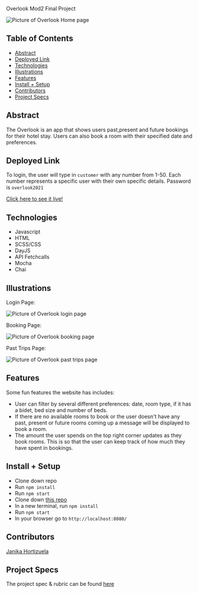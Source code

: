 Overlook
Mod2 Final Project

 ![Picture of Overlook Home page](https://user-images.githubusercontent.com/21073095/135017817-d204e285-2e87-4561-96cb-65a23ecba977.png)

## Table of Contents
  - [Abstract](#abstract)
  - [Deployed Link](#deployed)
  - [Technologies](#technologies)
  - [Illustrations](#illustrations)
  - [Features](#features)
  - [Install + Setup](#set-up)
  - [Contributors](#contributors)
  - [Project Specs](#project-specs)

## Abstract
The Overlook is an app that shows users past,present and future bookings for their hotel stay. Users can also book a room with their specified date and preferences. 

## Deployed Link
To login, the user will type in <code>customer</code> with any number from 1-50. Each number represents a specific user with their own specific details. Password is <code>overlook2021</code>

[Click here to see it live!](https://ecstatic-bhabha-e8b952.netlify.app)

## Technologies
  - Javascript
  - HTML
  - SCSS/CSS
  - DayJS
  - API Fetchcalls
  - Mocha 
  - Chai 

## Illustrations

Login Page:

![Picture of Overlook login page](https://user-images.githubusercontent.com/21073095/135022272-00f3dc07-751b-4fe1-be0c-8c2cb91b71f9.png)

Booking Page:

![Picture of Overlook booking page](https://user-images.githubusercontent.com/21073095/135018062-2e8947ca-b589-4890-a496-d6270cfc3f03.png)

Past Trips Page:

![Picture of Overlook past trips page](https://user-images.githubusercontent.com/21073095/135018211-d695cff9-e78b-4e9a-ad9d-149719b3b138.png)

## Features

Some fun features the website has includes:

  - User can filter by several different preferences: date, room type, if it has a bidet, bed size and number of beds.
  - If there are no available rooms to book or the user doesn't have any past, present or future rooms coming up a message will be displayed to book a room. 
  - The amount the user spends on the top right corner updates as they book rooms. This is so that the user can keep track of how much they have spent in bookings.

## Install + Setup
  - Clone down repo
  - Run <code>npm install</code>
  - Run <code>npm start</code>
  - Clone down [this repo](https://github.com/turingschool-examples/overlook-api)
  - In a new terminal, run <code>npm install</code>
  - Run <code>npm start</code>
  - In your browser go to <code>http://localhost:8080/</code>

## Contributors
[Janika Hortizuela](https://github.com/jhortizu01)

## Project Specs
The project spec & rubric can be found [here](https://frontend.turing.edu/projects/overlook.html)

